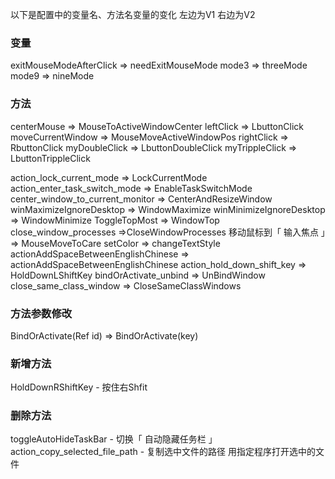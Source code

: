 以下是配置中的变量名、方法名变量的变化
左边为V1 右边为V2

### 变量
exitMouseModeAfterClick => needExitMouseMode
mode3 => threeMode
mode9 => nineMode


### 方法
centerMouse => MouseToActiveWindowCenter
leftClick => LbuttonClick
moveCurrentWindow => MouseMoveActiveWindowPos
rightClick => RbuttonClick
myDoubleClick => LbuttonDoubleClick
myTrippleClick => LbuttonTrippleClick

action_lock_current_mode => LockCurrentMode
action_enter_task_switch_mode => EnableTaskSwitchMode
center_window_to_current_monitor => CenterAndResizeWindow
winMaximizeIgnoreDesktop => WindowMaximize
winMinimizeIgnoreDesktop => WindowMinimize
ToggleTopMost => WindowTop
close_window_processes =>CloseWindowProcesses 
移动鼠标到「 输入焦点 」=> MouseMoveToCare
setColor => changeTextStyle
actionAddSpaceBetweenEnglishChinese => actionAddSpaceBetweenEnglishChinese
action_hold_down_shift_key => HoldDownLShiftKey
bindOrActivate_unbind => UnBindWindow
close_same_class_window => CloseSameClassWindows 

### 方法参数修改
BindOrActivate(Ref id) => BindOrActivate(key)

### 新增方法
HoldDownRShiftKey - 按住右Shfit


### 删除方法
toggleAutoHideTaskBar - 切换「 自动隐藏任务栏 」
action_copy_selected_file_path - 复制选中文件的路径
用指定程序打开选中的文件